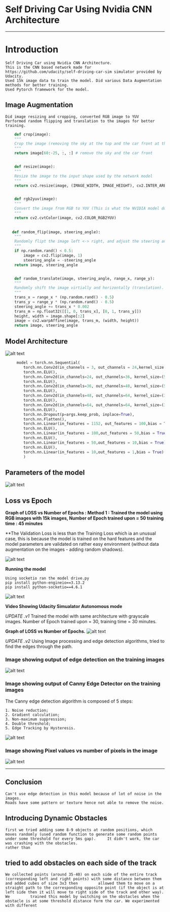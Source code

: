 Self Driving Car Using Nvidia CNN Architecture<a name="TOP"></a>
===================

- - - - 
# Introduction #

    Self Driving Car using Nvidia CNN Architecture.
    This is the CNN based network made for https://github.com/udacity/self-driving-car-sim simulator provided by Udacity. 
    Used 15k image data to train the model. Did various Data Augmentation methods for better training.
    Used Pytorch framework for the model.







## Image Augmentation ##




    Did image resizing and cropping, converted RGB image to YUV
    Performed random flipping and translation to the images for better training.
    
    
    
    
    
```python
    def crop(image):
    """
    Crop the image (removing the sky at the top and the car front at the bottom)
    """
    return image[60:-25, :, :] # remove the sky and the car front


    def resize(image):
    """
    Resize the image to the input shape used by the network model
    """
    return cv2.resize(image, (IMAGE_WIDTH, IMAGE_HEIGHT), cv2.INTER_AREA)


    def rgb2yuv(image):
    """
    Convert the image from RGB to YUV (This is what the NVIDIA model does)
    """
    return cv2.cvtColor(image, cv2.COLOR_RGB2YUV)
    
    
   def random_flip(image, steering_angle):
    """
    Randomly flipt the image left <-> right, and adjust the steering angle.
    """
    if np.random.rand() < 0.5:
        image = cv2.flip(image, 1)
        steering_angle = -steering_angle
    return image, steering_angle


    def random_translate(image, steering_angle, range_x, range_y):
    """
    Randomly shift the image virtially and horizontally (translation).
    """
    trans_x = range_x * (np.random.rand() - 0.5)
    trans_y = range_y * (np.random.rand() - 0.5)
    steering_angle += trans_x * 0.002
    trans_m = np.float32([[1, 0, trans_x], [0, 1, trans_y]])
    height, width = image.shape[:2]
    image = cv2.warpAffine(image, trans_m, (width, height))
    return image, steering_angle
```





## Model Architecture ##








![alt text](https://github.com/Laveen-exe/Self_Driving_Car_CNN/blob/main/Media/cnn-architecture-624x890.png)















```python
     model = torch.nn.Sequential(
        torch.nn.Conv2d(in_channels = 3, out_channels = 24,kernel_size = (5,5), stride = (2,2)),
        torch.nn.ELU(),
        torch.nn.Conv2d(in_channels=24, out_channels=36, kernel_size=(5, 5), stride=(2, 2)),
        torch.nn.ELU(),
        torch.nn.Conv2d(in_channels=36, out_channels=48, kernel_size=(5, 5), stride=(2, 2)),
        torch.nn.ELU(),
        torch.nn.Conv2d(in_channels=48, out_channels=64, kernel_size=(3,3), stride=(1, 1)),
        torch.nn.ELU(),
        torch.nn.Conv2d(in_channels=64, out_channels=64, kernel_size=(3,3), stride=(1, 1)),
        torch.nn.ELU(),
        torch.nn.Dropout(p=args.keep_prob, inplace=True),
        torch.nn.Flatten(),
        torch.nn.Linear(in_features = 1152, out_features = 100,bias = True),
        torch.nn.ELU(),
        torch.nn.Linear(in_features = 100,out_features = 50,bias = True),
        torch.nn.ELU(),
        torch.nn.Linear(in_features = 50,out_features = 10,bias = True),
        torch.nn.ELU(),
        torch.nn.Linear(in_features = 10,out_features = 1,bias = True)
        )
```



## Parameters of the model ##






![alt text](https://github.com/Laveen-exe/Self_Driving_Car_CNN/blob/main/Media/Parameters.PNG)










## Loss vs Epoch ##






**Graph of LOSS vs Number of Epochs : Method 1 : Trained the model using RGB images with 15k images, Number of Epoch trained upon = 50 training time : 45 minutes**




**The Validation Loss is less than the Training Loss which ia an unusual case, this is because the model is trained on the hard features and the model parameters are validated on rather easy environment (without data augmentation on the images - adding random shadows).








![alt text](https://github.com/Laveen-exe/Self_Driving_Car_CNN/blob/main/Media/Loss.png)



**Running the model**


    Using socketio ran the model drive.py 
    pip install python-engineio==3.13.2
    pip install python-socketio==4.6.1




![alt text](https://github.com/Laveen-exe/Self_Driving_Car_CNN/blob/main/Media/Simulator.gif)


**Video Showing Udacity Simualator Autonomous mode**






*UPDATE .v1*
Trained the model with same architecture with grayscale images. Number of Epoch trained upon = 30, training time = 30 minutes.






**Graph of LOSS vs Number of Epochs.**
![alt text](https://github.com/Laveen-exe/Self_Driving_Car_CNN/blob/main/Media/Loss_for_grayscale_images.PNG)






*UPDATE .v2*
Using Image processing and edge detection algorithms, tried to find the edges through the path.






### Image showing output of edge detection on the training images ###



![alt text](https://github.com/Laveen-exe/Self_Driving_Car_CNN/blob/main/Media/Various_edge_detectors.PNG)











### Image showing output of Canny Edge Detector on the training images ###





The Canny edge detection algorithm is composed of 5 steps:


    1. Noise reduction;
    2. Gradient calculation;
    3. Non-maximum suppression;
    4. Double threshold;
    5. Edge Tracking by Hysteresis.
    
    
    
    
    
    
![alt text](https://github.com/Laveen-exe/Self_Driving_Car_CNN/blob/main/Media/Various_edge_detectors.PNG)





### Image showing Pixel values vs number of pixels in the image ###






![alt text](https://github.com/Laveen-exe/Self_Driving_Car_CNN/blob/main/Media/Pixel_Values.PNG)

- - - - 

## Conclusion ##



    Can't use edge detection in this model because of lot of noise in the images.
    Roads have some pattern or texture hence not able to remove the noise.
    
    
    
## Introducing Dynamic Obstacles ##

    first we tried adding some 8-9 objects at random positions, which moves randomly (used random function to generate some random points under some threshold for every 5ms gap).     It didn't work, the car was crashing with the obstacles. 
    rather than 

   ## tried to add obstacles on each side of the track ##
    We collected points (around 35-40) on each side of the entire track (corresponding left and right points) with some distance between them and added cubes of size 3x3 then         allowed them to move on a straight path to the corresponding opposite point (if the object is at left side then it will move to right side of the track and other way). We         trained this model by switching on the obstacles when the obstacle is at some threshold distance form the car. We experimented with different  

